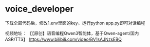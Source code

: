 # voice_developer

下载全部代码后，修改1.env里面的key。运行python app.py即可对话编程

视频地址：
【【原创】语音编程Qwen3智能体，基于Qwen-agent/国内ASR/TTS】 https://www.bilibili.com/video/BV1sAJNzsEBQ
